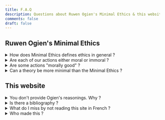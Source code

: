 ```yaml
---
title: F.A.Q
description: Questions about Ruwen Ogien's Minimal Ethics & this website
comments: false
draft: false
---
```


<!-- template pour les nouvelles entrées :
<details id="id">
  <summary>question</summary>

  réponse
  <span>[[permalien]](#id)</span>
</details>
-->

## Ruwen Ogien's Minimal Ethics
<details id="defmorale">
  <summary> How does Minimal Ethics defines ethics in general&nbsp;?</summary>

  Ethics is about how indivual freedoms can coexist, and what a fair social cooperation can look like. It has to do with relationships between persons which are ruled neither by force nor threat.

  Answering "deep" or "existential" questions isn't a part of ethics. Ethics's mission isn't to shape every aspect of our life by telling us what to do.

  Source: *L'éthique aujourd'hui*, Ch. 4, p. 80 & Conclusion, p. 197  
  <span>[[permalien]](#defmorale)</span>
</details>
<details id="moralimmoral">
  <summary>Are each of our actions either moral or immoral&nbsp;?</summary>

  No. That's not the spirit. In Minimal Ethics, an action either breaks a moral principle, or it has nothing to do with ethics. If you break one of the moral principles stated by Ogien, you do something immoral. If you don't break any principle, what you're doing isn't "moral", it's just not moral related.

  <span>[[permalien]](#moralimmoral)</span>
</details>
<details id="moral">
  <summary>Are some actions "morally good"&nbsp;?</summary>

  No. Minimal Ethics only demands that we do no harm and that we do not break the equal consideration principle. There are no "morally good" actions that we should do, like giving money to the poors or helping our neighbours.

  Source: "Mon dîner chez les cannibales" in *Mon dîner chez les cannibales*, p. 90-91
  <span>[[permalien]](#moral)</span>
</details>
<details id="autresmini">
  <summary>Can a theory be more minimal than the Minimal Ethics&nbsp;?</summary>

  Yes and no.

  *Yes*. A theory that would stick to the harm principle alone would be more minimal : it would have less principles.

  *No*. Minimal Ethics confines ethics to relation to *others*. It's hard to do less. But you can do more, for instance if you claim that the relation of one to himself has a moral relevance.

  *Yes and no (at the same time)*. If you extend ethics to one's relation to himself AND only admit the harm principle, you're both *less minimal* (you extend ethics to oneself) and *more minimal* than Ogien (you reject his other principles).
  <span>[[permalien]](#autresmini)</span>
</details>

## This website

<details id="argument">
  <summary>You don't provide Ogien's reasonings. Why&nbsp;?</summary>

  The website is an introduction to Ruwen Ogien's books. They're fun. You should read them. My point isn't to rephrase them badly.
  <span>[[permalien]](#argument)</span>
</details>
<details id="biblio">
  <summary>Is there a bibliography&nbsp;?</summary>

  Yes there is ! It's [on this page](/page/bibliographie). In French. I know.
  <span>[[permalien]](#biblio)</span>
</details>
<details id="english">
  <summary>What do I miss by not reading this site in French&nbsp;?</summary>

  Not much, it's way funnier in English.

  More seriously, most of the content won't be translated. This includes : a detailed explanation of each principle, [some dull pages](/page/) (Bibliography, Ogien's quotations on animals, etc.), an [extended version of this F.A.Q](/page/faq), and [deeper criticisms of Ogien's ethics](/blog/). If in despair, use an automatic translator.

  <span>[[permalien]](#english)</span>
</details>
<details id="qui">
  <summary>Who made this&nbsp;?</summary>

  Some French speaking guy, obviously.

  I'm Guillaume Gallais, an ex-philosophy student in France. I've been reading Ruwen Ogien's works since 2003. I had the chance to meet him (once) and to access pre-print versions of his masterwork *L'éthique aujourd'hui* (*Ethics nowadays* - not translated as far as I know).
  <span>[[permalien]](#qui)</span>
</details>
